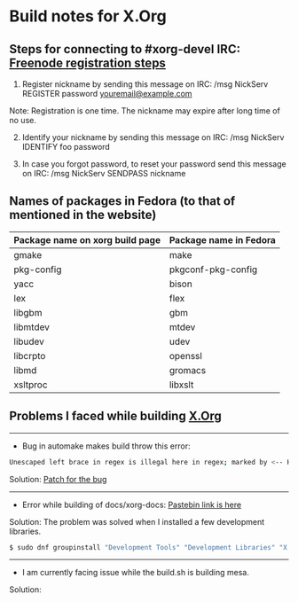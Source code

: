 # Build notes for X.Org

## Steps for connecting to #xorg-devel IRC: [Freenode registration steps](https://freenode.net/kb/answer/registration)

1. Register nickname by sending this message on IRC: /msg NickServ REGISTER password youremail@example.com

Note: Registration is one time. The nickname may expire after long time of no use.

2. Identify your nickname by sending this message on IRC: /msg NickServ IDENTIFY foo password

3. In case you forgot password, to reset your password send this message on IRC: /msg NickServ SENDPASS nickname

## Names of packages in Fedora (to that of mentioned in the website)

Package name on xorg build page | Package name in Fedora
--- | --- 
gmake | make
pkg-config | pkgconf-pkg-config
yacc | bison
lex | flex
libgbm | gbm
libmtdev | mtdev
libudev | udev
libcrpto | openssl
libmd | gromacs
xsltproc | libxslt

## Problems I faced while building [X.Org](https://www.x.org/wiki/Building_the_X_Window_System/) 

--- 
- Bug in automake makes build throw this error: 

```bash
Unescaped left brace in regex is illegal here in regex; marked by <-- HERE in m/\${ <-- HERE ([^ \t=:+{}]+)}/ at /usr/local/bin/automake-1.11 line 4159.
```
Solution: [Patch for the bug](https://aur.archlinux.org/cgit/aur.git/tree/perl2.6.patch?h=automake-1.11)

---
- Error while building of docs/xorg-docs: [Pastebin link is here](https://pastebin.com/37Q29cat)

Solution: The problem was solved when I installed a few development libraries. 

```bash
$ sudo dnf groupinstall "Development Tools" "Development Libraries" "X Software Development" "C Development Tools and Libraries"
```
---
- I am currently facing issue while the build.sh is building mesa.  

Solution: 
